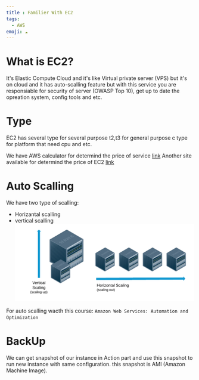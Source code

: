 ```yaml
---
title : Familier With EC2
tags:
  - AWS
emoji: ☁️
---
```


# What is EC2?
It's Elastic Compute Cloud and it's like Virtual private server (VPS) but it's on cloud and it has auto-scalling feature but with this service you are responsiable for security of server (OWASP Top 10), get up to date the opreation system, config tools and etc.

# Type
EC2 has several type for several purpose t2,t3 for general purpose c type for platform that need cpu and etc.

We have AWS calculator for determind the price of service [link](https://calculator.aws/#/addService)
Another site available for determind the price of EC2 [link]('https://instances.vantage.sh/')

# Auto Scalling 
We have two type of scalling: 
- Horizantal scalling
- vertical scalling
![](image/horizontal-vs-vertical-scaling-diagram.png)

For auto scalling wacth this course: `Amazon Web Services: Automation and Optimization`

# BackUp
We can get snapshot of our instance in Action part and use this snapshot to run new instance with same configuration.
this snapshot is AMI (Amazon Machine Image).